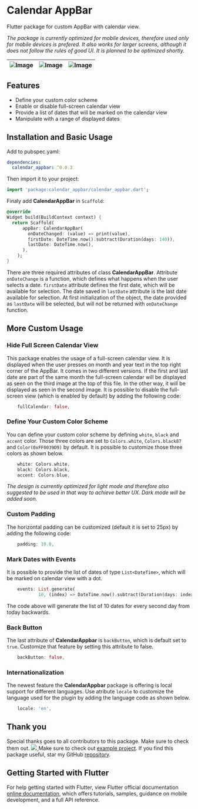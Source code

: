 # Calendar AppBar

Flutter package for custom AppBar with calendar view.

*The package is currently optimized for mobile devices, therefore used only for mobile devices is prefered. It also works for larger screens, although it does not follow the rules of good UI. It is planned to be optimized shortly.*

| ![Image](https://user-images.githubusercontent.com/76632000/113698151-6f54e580-96d4-11eb-9ae6-d49693065f72.png) | ![Image](https://user-images.githubusercontent.com/76632000/113698568-e25e5c00-96d4-11eb-9533-b8ff2a285be3.png) | ![Image](https://user-images.githubusercontent.com/76632000/113703658-703d4580-96db-11eb-9454-4f6e228036f7.png) |
| :------------: | :------------: | :------------: |


## Features

* Define your custom color scheme
* Enable or disable full-screen calendar view
* Provide a list of dates that will be marked on the calendar view
* Manipulate with a range of displayed dates

## Installation and Basic Usage

Add to pubspec.yaml:

```yaml
dependencies:
  calendar_appbar: ^0.0.3
```

Then import it to your project:

```dart
import 'package:calendar_appbar/calendar_appbar.dart';
```

Finaly add **CalendarAppBar** in `Scaffold`:

```dart
@override
Widget build(BuildContext context) {
  return Scaffold(
      appBar: CalendarAppBar(
        onDateChanged: (value) => print(value),
        firstDate: DateTime.now().subtract(Duration(days: 140)),
        lastDate: DateTime.now(),
      ),
    );
}
```

There are three required attributes of class **CalendarAppBar**. Attribute `onDateChange` is a function, which defines what happens when the user selects a date. `firstDate` attribute defines the first date, which will be available for selection. The date saved in `lastDate` attribute is the last date available for selection. At first initialization of the object, the date provided as `lastDate` will be selected, but will not be returned with `onDateChange` function.


## More Custom Usage

### Hide Full Screen Calendar View

This package enables the usage of a full-screen calendar view. It is displayed when the user presses on month and year text in the top right corner of the AppBar. It comes in two different versions. If the first and last date are part of the same month the full-screen calendar will be displayed as seen on the third image at the top of this file. In the other way, it will be displayed as seen in the second image. It is possible to disable the full-screen view (which is enabled by default) by adding the following code:

```dart
    fullCalendar: false,
```

### Define Your Custom Color Scheme

You can define your custom color scheme by defining `white`, `black` and `accent` color. Those three colors are set to `Colors.white`, `Colors.black87` and `Color(0xFF0039D9)` by default. It is possible to customize those three colors as shown below.

```dart
    white: Colors.white,
    black: Colors.black,
    accent: Colors.blue,
```

*The design is currently optimized for light mode and therefore also suggested to be used in that way to achieve better UX. Dark mode will be added soon.* 

### Custom Padding

The horizontal padding can be customized (default it is set to 25px) by adding the following code: 

```dart
    padding: 10.0,
```

### Mark Dates with Events

It is possible to provide the list of dates of type `List<DateTime>`, which will be marked on calendar view with a dot.

```dart
    events: List.generate(
            10, (index) => DateTime.now().subtract(Duration(days: index * 2))),
```

The code above will generate the list of 10 dates for every second day from today backwards.

### Back Button

The last attribute of **CalendarAppbar** is `backButton`, which is default set to `true`. Customize that feature by setting this attribute to false.

```dart
    backButton: false,
```

### Internationalization

The newest feature the **CalendarAppbar** package is offering is local support for different languages. Use atribute `locale` to customize the language used for the plugin by adding the language code as shown below.

```dart
    locale: 'en',
```

## Thank you
Special thanks goes to all contributors to this package. Make sure to check them out.
<a href = "https://github.com/Tanu-N-Prabhu/Python/graphs/contributors">
  <img src = "https://contrib.rocks/image?repo = vpalcar/calendar_appbar"/>
</a>
Make sure to check out [example project](https://github.com/vpalcar/calendar_appbar/tree/master/example).
If you find this package useful, star my GitHub [repository](https://github.com/vpalcar/calendar_appbar).


## Getting Started with Flutter

For help getting started with Flutter, view Flutter official documentation 
[online documentation](https://flutter.dev/docs), which offers tutorials, 
samples, guidance on mobile development, and a full API reference.

